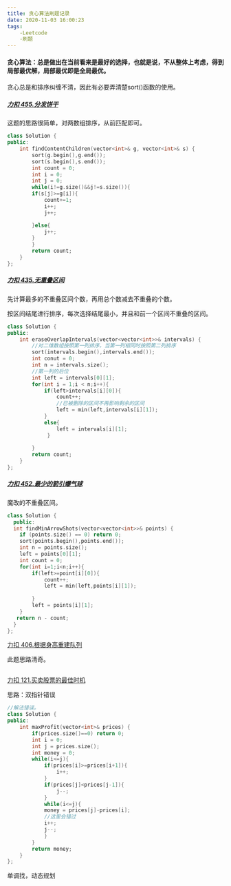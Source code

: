 ```yaml
---
title: 贪心算法刷题记录
date: 2020-11-03 16:00:23
tags:
	-Leetcode
	-刷题
---
```


#### 贪心算法：总是做出在当前看来是最好的选择，也就是说，不从整体上考虑，得到局部最优解，局部最优即是全局最优。

贪心总是和排序纠缠不清，因此有必要弄清楚sort()函数的使用。

##### [力扣 455.分发饼干](https://leetcode-cn.com/problems/assign-cookies/)

这题的思路很简单，对两数组排序，从前匹配即可。

~~~c++
class Solution {
public:
    int findContentChildren(vector<int>& g, vector<int>& s) {
        sort(g.begin(),g.end());
        sort(s.begin(),s.end());
        int count = 0;
        int i = 0;
        int j = 0;
        while(i!=g.size()&&j!=s.size()){
        if(s[j]>=g[i]){
            count+=1;
            i++;
            j++;

        }else{
            j++;
        }
        }
        return count;
    }
};
~~~

##### [力扣 435.无重叠区间](https://leetcode-cn.com/problems/non-overlapping-intervals/)

先计算最多的不重叠区间个数，再用总个数减去不重叠的个数。

按区间结尾进行排序，每次选择结尾最小，并且和前一个区间不重叠的区间。

~~~c++
class Solution {
public:
    int eraseOverlapIntervals(vector<vector<int>>& intervals) {
        //对二维数组按照第一列排序，当第一列相同时按照第二列排序
        sort(intervals.begin(),intervals.end());
        int conut = 0;
        int n = intervals.size();
        //第一列的后位
        int left = intervals[0][1];
        for(int i = 1;i < n;i++){
            if(left>intervals[i][0]){
				count++;
                //已被删除的区间不再影响剩余的区间
                left = min(left,intervals[i][1]);
            }
            else{            
                left = intervals[i][1];
			 }
            
        }
        return count;
    }
};
~~~



#####  [力扣 452.最少的箭引爆气球](https://leetcode-cn.com/problems/minimum-number-of-arrows-to-burst-balloons/) 

魔改的不重叠区间。

~~~c++
class Solution {
  public:
  int findMinArrowShots(vector<vector<int>>& points) {
    if (points.size() == 0) return 0;
	sort(points.begin(),points.end());
    int n = points.size();
    left = points[0][1];
    int count = 0;
    for(int i=1;i<n;i++){
        if(left>=point[i][0]){
            count++;
       		left = min(left,points[i][1]);
            
        }
        left = points[i][1]; 
    }
   return n - count;
  }
};
~~~

[力扣 406.根据身高重建队列](https://leetcode-cn.com/problems/queue-reconstruction-by-height/)

此题思路清奇。

~~~c++

~~~

[力扣 121.买卖股票的最佳时机](https://leetcode-cn.com/problems/best-time-to-buy-and-sell-stock/)

思路：双指针错误

~~~c++
//解法错误。
class Solution {
public:
    int maxProfit(vector<int>& prices) {
        if(prices.size()==0) return 0;
        int i = 0;
        int j = prices.size();
        int money = 0;
        while(i<=j){
            if(prices[i]>=prices[i+1]){
                i++;
            }
            if(prices[j]<prices[j-1]){
                j--;            
            }
            while(i<=j){
            money = prices[j]-prices[i];
            //这里会错过
            i++;
            j--;
            }
        }
        return money;
    }
};
~~~

单调找，动态规划

